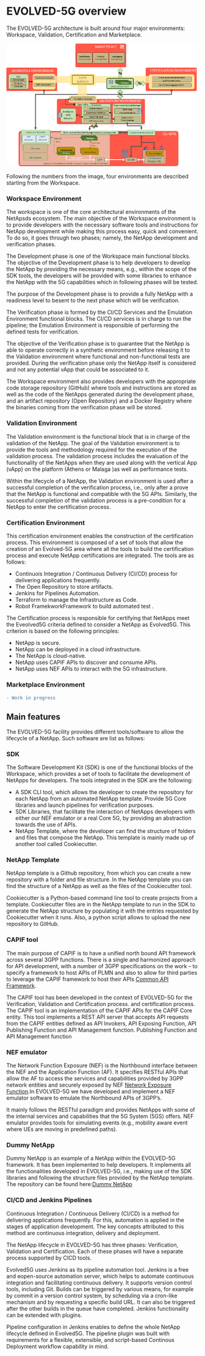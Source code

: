 # EVOLVED-5G overview
The EVOLVED-5G architecture is built around four major environments: Workspace, Validation, Certification and Marketplace.

![EVOLVED-5G Architecture](./images/architecture.png)

Following the numbers from the image, four environments are described starting from the Workspace.
### Workspace Environment

The workspace is one of the core architectural environments of the NetApsds ecosystem. The main objective of the Workspace environment is to provide developers with the necessary software tools and instructions for NetApp development while making this process easy, quick and convenient. To do so, it goes through two phases; namely, the NetApp development and verification phases. 

The Development phase is one of the Workspace main functional blocks. The objective of the Development phase is to help developers to develop the NetApp by providing the necessary means, e.g., within the scope of the SDK tools, the developers will be provided with some libraries to enhance the NetApp with the 5G capabilities which in following phases will be tested. 

The purpose of the Development phase is to provide a fully NetApp with a readiness level to besent to the next phase which will be verification.

The Verification phase is formed by the CI/CD Services and the Emulation Environment
functional blocks. The CI/CD services is in charge to run the pipeline; the Emulation Environment is responsible of performing the defined tests for verification.

The objective of the Verification phase is to guarantee that the NetApp is able to operate correctly in a synthetic environment before releasing it to the Validation environment where functional and non-functional tests are provided. During the verification phase only the NetApp itself is considered and not any potential vApp that could be associated to it.

The Workspace environment also provides developers with the appropriate code storage repository
(GitHub) where tools and instructions are stored as well as the code of the NetApps generated during the development phase, and an artifact repository (Open Repository) and a Docker Registry where the binaries coming from the verification phase will be stored.

### Validation Environment

The Validation environment is the functional block that is in charge of the validation of the NetApp. The goal of the Validation environment is to provide the tools and methodology required for the execution of the validation process. The validation process includes the evaluation of the functionality of the NetApps when they are used along with the vertical App (vApp) on the platform (Athens or Malaga )as well as performance tests.

Within the lifecycle of a NetApp, the Validation environment is used after a successful
completion of the verification process, i.e., only after a prove that the NetApp is functional and compatible with the 5G APIs. Similarly, the successful completion of the validation process is a pre-condition for a NetApp to enter the certification process.

### Certification Environment

 This certification environment enables the construction of the certification process. This environment is composed of a set of tools that allow the creation of an Evolved-5G area where all the tools to build the certification process and execute NetApp certifications are integrated. The tools are as follows: 

 * Continuois Integration / Continuous Delivery (CI/CD) process for delivering applications frequently.
 * The Open Repository to store artifacts.
 * Jenkins for Pipelines Automation.
 * Terraform to manage the Infrastructure as Code.
 * Robot FramekworkFramework to build automated test .

 The Certification process is responsible for certifying that NetApps meet the Eveolved5G criteria defined to consider a NetApp as Evolved5G. This criterion is based on the following principles: 

 * NetApp is secure.
 * NetApp can be deployed in a cloud infrastructure. 
 * The NetApp is cloud-native.  
 * NetApp uses CAPIF APIs to discover and consume APIs. 
 * NetApp uses NEF APIs to interact with the 5G infrastructure. 


### Marketplace Environment

```diff
- Work in progress
```

## Main features

The EVOLVED-5G facility provides different tools/software to allow the lifecycle of a NetApp. Such software are list as follows:

### SDK

The Software Development Kit (SDK) is one of the functional blocks of the Workspace, which provides a set of tools to facilitate the development of NetApps for developers. The tools integrated in the SDK are the following: 

* A SDK CLI tool, which allows the developer to create the repository for each NetApp from an automated NetApp template. Provide 5G Core libraries and launch pipelines for verification purposes.
* SDK Libraries, that facilitate the interaction of NetApps developers with either our NEF emulator or a real Core 5G, by providing an abstraction towards the use of APIs.
* NetApp Template, where the developer can find the structure of folders and files that compose the NetApp. This template is mainly made up of another tool called Cookiecutter.


###  NetApp Template

NetApp template is a Github repository, from which you can create a new repository with a folder and file structure. In the NetApp template you can find the structure of a NetApp as well as the files of the Cookiecutter tool.

Cookiecutter is a Python-based command line tool to create projects from a template. Cookiecutter files are in the NetApp template to run in the SDK to generate the NetApp structure by populating it with the entries requested by Cookiecutter when it runs.  Also, a python script allows to upload the new repository to GitHub.

### CAPIF tool

The main purpose of CAPIF is to have a unified north bound API framework across several 3GPP functions. There is a single and harmonized approach for API development, with a number of 3GPP specifications on the work – to specify a framework to host APIs of PLMN and also to allow for third parties to leverage the CAPIF framework to host their APIs [Common API Framework](https://www.3gpp.org/common-api-framework-capif).

The CAPIF tool has been developed in the context of EVOLVED-5G for the Verification, Validation and Certification process.
and certification process. The CAPIF tool is an implementation of the CAPIF APIs for the CAPIF Core entity. This tool implements a REST API server that
accepts API requests from the CAPIF entities defined as API Invokers, API Exposing Function, API Publishing Function and API Management function.
Publishing Function and API Management function


### NEF emulator  

The Network Function Exposure (NEF) is the Northbound interface between the NEF and the Application Function (AF). It specifies RESTful APIs that allow the AF to access the services and capabilities provided by 3GPP network entities and securely exposed by NEF [Network Exposure Function](https://www.etsi.org/deliver/etsi_ts/129500_129599/129522/16.04.00_60/ts_129522v160400p.pdf).In EVOLVED-5G we have developed and implement a NEF emulator software to emulate the Northbound APIs of 3GPP’s.

It mainly follows the RESTful paradigm and provides NetApps with some of the internal services and capabilities that the 5G System (5GS) offers. NEF emulator provides tools for simulating events (e.g., mobility aware event where UEs are moving in predefined paths).

### Dummy NetApp

Dummy NetApp is an example of a NetApp within the EVOLVED-5G framework. It has been implemented to help developers. It implements all the functionalities developed in EVOLVED-5G, i.e., making use of the SDK libraries and following the structure files provided by the NetApp template. The repository can be found here:[Dummy NetApp](https://github.com/EVOLVED-5G/dummy-netapp)

### CI/CD  and Jenkins Pipelines
Continuous Integration / Continuous Delivery (CI/CD) is a method for delivering applications frequently. For this, automation is applied in the stages of application development. The key concepts attributed to this method are continuous integration, delivery and deployment.

The NetApp lifecycle in EVOLVED-5G has three phases: Verification, Validation and Certification. Each of these phases will have a separate process supported by CICD tools. 

Evolved5G uses Jenkins as its pipeline automation tool. Jenkins is a free and eopen-source automation server, which helps to automate continuous integration and facilitating continuous delivery. It supports version control tools, including Git. Builds can be triggered by various means, for example by commit in a version control system, by scheduling via a cron-like mechanism and by requesting a specific build URL. It can also be triggered after the other builds in the queue have completed. Jenkins functionality can be extended with plugins.

Pipeline configuration in Jenkins enables to define the whole NetApp lifecycle defined in Evolved5G. The pipeline plugin was built with requirements for a flexible, extensible, and script-based Continous Deployment workflow capability in mind. 